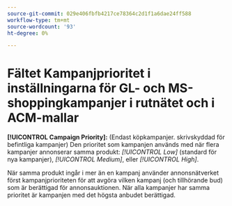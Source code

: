 ```yaml
---
source-git-commit: 029e406fbfb4217ce78364c2d1f1a6dae24ff588
workflow-type: tm+mt
source-wordcount: '93'
ht-degree: 0%

---
```

# Fältet Kampanjprioritet i inställningarna för GL- och MS-shoppingkampanjer i rutnätet och i ACM-mallar

**[!UICONTROL Campaign Priority]:** (Endast köpkampanjer. skrivskyddad för befintliga kampanjer) Den prioritet som kampanjen används med när flera kampanjer annonserar samma produkt: *[!UICONTROL Low]* (standard för nya kampanjer), *[!UICONTROL Medium]*, eller *[!UICONTROL High]*.

När samma produkt ingår i mer än en kampanj använder annonsnätverket först kampanjprioriteten för att avgöra vilken kampanj (och tillhörande bud) som är berättigad för annonsauktionen. När alla kampanjer har samma prioritet är kampanjen med det högsta anbudet berättigad.
